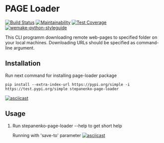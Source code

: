 # PAGE Loader

[![Build Status](https://github.com/StepanenkoArtem/python-project-lvl3/workflows/Build/badge.svg)](https://github.com/StepanenkoArtem/python-project-lvl3/actions)
[![Maintainability](https://api.codeclimate.com/v1/badges/0c5f98e70a04ca23c02c/maintainability)](https://codeclimate.com/github/StepanenkoArtem/python-project-lvl3/maintainability)
[![Test Coverage](https://codecov.io/gh/StepanenkoArtem/python-project-lvl3/branch/master/graph/badge.svg)](https://codecov.io/gh/StepanenkoArtem/python-project-lvl3)
[![wemake-python-styleguide](https://img.shields.io/badge/style-wemake-000000.svg)](https://github.com/wemake-services/wemake-python-styleguide)

This CLI programm downloading remote web-pages to specified folder on your local machines.
Downloading URLs should be specified as command-line argument.

## Installation

Run next command for installing page-loader package

    pip install --extra-index-url https://pypi.org/simple -i https://test.pypi.org/simple stepanenko-page-loader

[![asciicast](https://asciinema.org/a/gHpRua3Ib7qGAdglsqI0veDuT.svg)](https://asciinema.org/a/gHpRua3Ib7qGAdglsqI0veDuT)

## Usage

1. Run
    stepanenko-page-loader --help
to get short help

    Running with 'save-to' parameter
[![asciicast](https://asciinema.org/a/oo2NGMaHTu9ENWc6yTr7jjULW.svg)](https://asciinema.org/a/oo2NGMaHTu9ENWc6yTr7jjULW)
